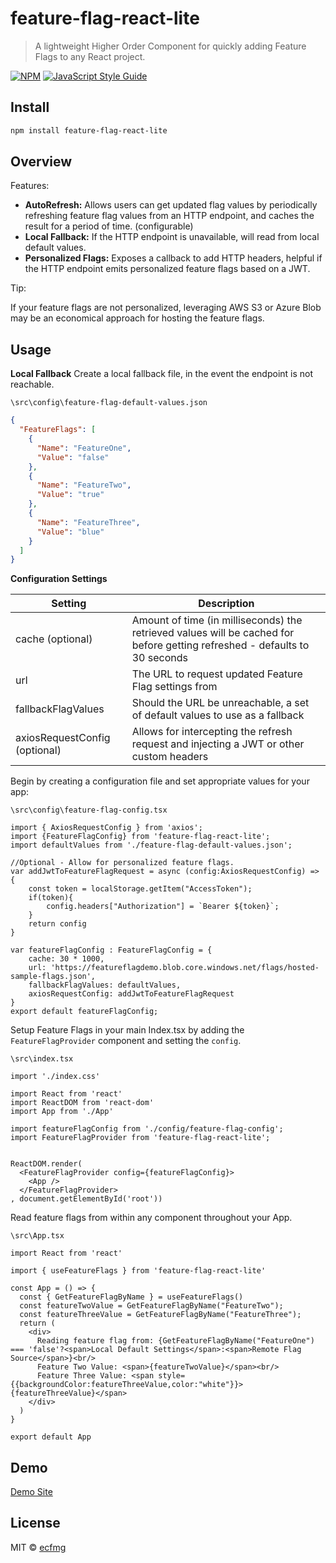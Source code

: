 # feature-flag-react-lite

> A lightweight Higher Order Component for quickly adding Feature Flags to any React project.

[![NPM](https://img.shields.io/npm/v/feature-flag-react-lite.svg)](https://www.npmjs.com/package/feature-flag-react-lite) [![JavaScript Style Guide](https://img.shields.io/badge/code_style-standard-brightgreen.svg)](https://standardjs.com)

## Install

```bash
npm install feature-flag-react-lite
```

## Overview

Features:
 - **AutoRefresh:** Allows users can get updated flag values by periodically refreshing feature flag values from an HTTP endpoint, and caches the result for a period of time. (configurable) 
 - **Local Fallback:** If the HTTP endpoint is unavailable, will read from local default values.
 - **Personalized Flags:** Exposes a callback to add HTTP headers, helpful if the HTTP endpoint emits personalized feature flags based on a JWT.
 

Tip:

If your feature flags are not personalized, leveraging AWS S3 or Azure Blob may be an economical approach for hosting the feature flags.

## Usage

**Local Fallback**
Create a local fallback file, in the event the endpoint is not reachable.

```\src\config\feature-flag-default-values.json```

```json
{
  "FeatureFlags": [
    {
      "Name": "FeatureOne",
      "Value": "false"
    },
    {
      "Name": "FeatureTwo",
      "Value": "true"
    },
    {
      "Name": "FeatureThree",
      "Value": "blue"
    }
  ]
}
```

**Configuration Settings**

| Setting | Description |
| ------- | ----------- |
| cache (optional)  | Amount of time (in milliseconds) the retrieved values will be cached for before getting refreshed - defaults to 30 seconds |
| url | The URL to request updated Feature Flag settings from |
| fallbackFlagValues | Should the URL be unreachable, a set of default values to use as a fallback |
| axiosRequestConfig (optional) | Allows for intercepting the refresh request and injecting a JWT or other custom headers |


Begin by creating a configuration file and set appropriate values for your app:

```\src\config\feature-flag-config.tsx```

```tsx
import { AxiosRequestConfig } from 'axios';
import {FeatureFlagConfig} from 'feature-flag-react-lite';
import defaultValues from './feature-flag-default-values.json';

//Optional - Allow for personalized feature flags.
var addJwtToFeatureFlagRequest = async (config:AxiosRequestConfig) => {
    const token = localStorage.getItem("AccessToken");
    if(token){
        config.headers["Authorization"] = `Bearer ${token}`;
    }
    return config
}

var featureFlagConfig : FeatureFlagConfig = {
    cache: 30 * 1000,
    url: 'https://featureflagdemo.blob.core.windows.net/flags/hosted-sample-flags.json',
    fallbackFlagValues: defaultValues,
    axiosRequestConfig: addJwtToFeatureFlagRequest
}
export default featureFlagConfig;
```


Setup Feature Flags in your main Index.tsx by adding the `FeatureFlagProvider` component and  setting the `config`.

```\src\index.tsx```
```tsx
import './index.css'

import React from 'react'
import ReactDOM from 'react-dom'
import App from './App'

import featureFlagConfig from './config/feature-flag-config';
import FeatureFlagProvider from 'feature-flag-react-lite';


ReactDOM.render(
  <FeatureFlagProvider config={featureFlagConfig}>
    <App />
  </FeatureFlagProvider>
, document.getElementById('root'))
```

Read feature flags from within any component throughout your App.

```\src\App.tsx```
```tsx
import React from 'react'

import { useFeatureFlags } from 'feature-flag-react-lite'

const App = () => {
  const { GetFeatureFlagByName } = useFeatureFlags()
  const featureTwoValue = GetFeatureFlagByName("FeatureTwo");
  const featureThreeValue = GetFeatureFlagByName("FeatureThree");
  return (
    <div>
      Reading feature flag from: {GetFeatureFlagByName("FeatureOne") === 'false'?<span>Local Default Settings</span>:<span>Remote Flag Source</span>}<br/>
      Feature Two Value: <span>{featureTwoValue}</span><br/>
      Feature Three Value: <span style={{backgroundColor:featureThreeValue,color:"white"}}>{featureThreeValue}</span>
    </div>
  )
}

export default App
```

## Demo

[Demo Site](https://ecfmg.github.io/feature-flag-react-lite/)

## License

MIT © [ecfmg](https://github.com/ecfmg)
